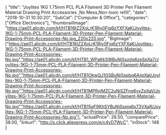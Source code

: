 {
	"title": "Joylites 1KG 1.75mm PCL PLA Filament 3D Printer Pen Filament Material Drawing Print Accessories ,No Mess,Non-toxic refill",
	"date": "2018-10-31 10:30:20",
	"SubCat": ["Computer & Office"],
	"categories": ["Office Electronics"],
	"thumbnailImage": "https://ae01.alicdn.com/kf/HTB16tZ2XoLrK1Rjy0Fjq6zYXFXaK/Joylites-1KG-1-75mm-PCL-PLA-Filament-3D-Printer-Pen-Filament-Material-Drawing-Print-Accessories-No.jpg_220x220.jpg",
	"BigImage": ["https://ae01.alicdn.com/kf/HTB16tZ2XoLrK1Rjy0Fjq6zYXFXaK/Joylites-1KG-1-75mm-PCL-PLA-Filament-3D-Printer-Pen-Filament-Material-Drawing-Print-Accessories-No.jpg","https://ae01.alicdn.com/kf/HTB1_WPaKkSWBuNjSszdq6zeSpXa7/Joylites-1KG-1-75mm-PCL-PLA-Filament-3D-Printer-Pen-Filament-Material-Drawing-Print-Accessories-No.jpg","https://ae01.alicdn.com/kf/HTB1OkwQJ1GSBuNjSspbq6AiipXal/Joylites-1KG-1-75mm-PCL-PLA-Filament-3D-Printer-Pen-Filament-Material-Drawing-Print-Accessories-No.jpg","https://ae01.alicdn.com/kf/HTB1MPRxjMZC2uNjSZFnq6yxZpXaV/Joylites-1KG-1-75mm-PCL-PLA-Filament-3D-Printer-Pen-Filament-Material-Drawing-Print-Accessories-No.jpg","https://ae01.alicdn.com/kf/HTB15qF9KhSYBuNjSspjq6x73VXaR/Joylites-1KG-1-75mm-PCL-PLA-Filament-3D-Printer-Pen-Filament-Material-Drawing-Print-Accessories-No.jpg"],
	"actualPrice": 28.50,
	"comparePrice": 38.00,
	"linkurl": "http://s.click.aliexpress.com/e/c4vD7WcC",
	"inStock": 148
}
